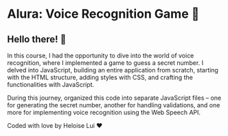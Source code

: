 # Alura: Voice Recognition Game 📢

## Hello there! 👋

In this course, I had the opportunity to dive into the world of voice recognition, where I implemented a game to guess a secret number. I delved into JavaScript, building an entire application from scratch, starting with the HTML structure, adding styles with CSS, and crafting the functionalities with JavaScript.

During this journey, organized this code into separate JavaScript files – one for generating the secret number, another for handling validations, and one more for implementing voice recognition using the Web Speech API. 

Coded with love by Heloise Lui ❤️